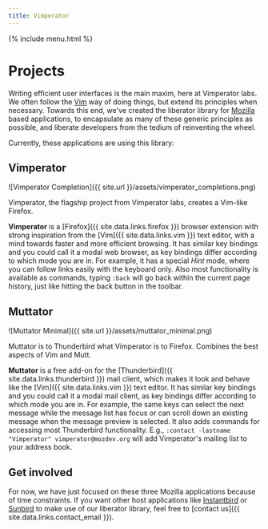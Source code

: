 ```yaml
---
title: Vimperator
---
```


{% include menu.html %}

# Projects

Writing efficient user interfaces is the main maxim, here at Vimperator labs.
We often follow the [Vim](http://www.vim.org/) way of doing things,
but extend its principles when necessary.
Towards this end, we've created the liberator library for
[Mozilla](http://www.mozilla.org/) based applications,
to encapsulate as many of these generic principles as possible,
and liberate developers from the tedium of reinventing the wheel.

Currently, these applications are using this library:

## Vimperator

![Vimperator Completion]({{ site.url }}/assets/vimperator_completions.png)

Vimperator, the flagship project from Vimperator labs,
creates a Vim-like Firefox.

**Vimperator** is a [Firefox]({{ site.data.links.firefox }}) browser
extension with strong inspiration from the [Vim]({{ site.data.links.vim }})
text editor, with a mind towards faster and more efficient browsing.
It has similar key bindings and you could call it a modal web browser,
as key bindings differ according to which mode you are in.
For example, it has a special *Hint* mode,
where you can follow links easily with the keyboard only.
Also most functionality is available as commands,
typing `:back` will go back within the current page history,
just like hitting the back button in the toolbar.

## Muttator

![Muttator Minimal]({{ site.url }}/assets/muttator_minimal.png)

Muttator is to Thunderbird what Vimperator is to Firefox.
Combines the best aspects of Vim and Mutt.

**Muttator** is a free add-on for the
[Thunderbird]({{ site.data.links.thunderbird }}) mail client,
which makes it look and behave like the [Vim]({{ site.data.links.vim }}) text editor.
It has similar key bindings and you could call it a modal mail client,
as key bindings differ according to which mode you are in.
For example, the same keys can select the next message while the message list
has focus or can scroll down an existing message when the message preview is
selected.
It also adds commands for accessing most Thunderbird functionality.
E.g., `:contact -lastname "Vimperator" vimperator@mozdev.org` will add
Vimperator's mailing list to your address book.

## Get involved

For now, we have just focused on these three Mozilla applications because of
time constraints.
If you want other host applications like
[Instantbird](http://www.instantbird.com/) or
[Sunbird](http://www.mozilla.org/projects/calendar/sunbird/)
to make use of our liberator library, feel free to [contact us]({{ site.data.links.contact_email }}).
